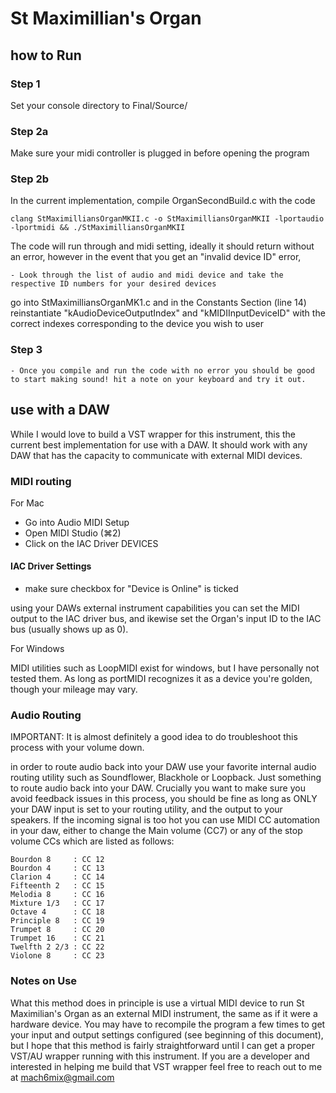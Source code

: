 # St Maximillian's Organ
## how to Run

### Step 1

Set your console directory to Final/Source/

### Step 2a

Make sure your midi controller is plugged in before opening the program

### Step 2b

In the current implementation, compile OrganSecondBuild.c with the code

  ```
  clang StMaximilliansOrganMKII.c -o StMaximilliansOrganMKII -lportaudio -lportmidi && ./StMaximilliansOrganMKII
  ```

The code will run through and midi setting, ideally it should return without an error, however in the event that you get an "invalid device ID" error,

    - Look through the list of audio and midi device and take the respective ID numbers for your desired devices

go into StMaximilliansOrganMK1.c and in the 
Constants Section (line 14) reinstantiate
"kAudioDeviceOutputIndex" and "kMIDIInputDeviceID" 
with the correct indexes corresponding to the device you wish to user

### Step 3

    - Once you compile and run the code with no error you should be good to start making sound! hit a note on your keyboard and try it out.


## use with a DAW

While I would love to build a VST wrapper for this instrument, this the current best implementation for use with a DAW. It should work with any DAW that has the capacity to communicate with external MIDI devices.

### MIDI routing

For Mac

  - Go into Audio MIDI Setup
  - Open MIDI Studio (⌘2)
  - Click on the IAC Driver DEVICES

  #### IAC Driver Settings
  
  - make sure checkbox for "Device is Online" is ticked

  using your DAWs external instrument capabilities you 
  can set the MIDI output to the IAC driver bus, and 
  ikewise set the Organ's input ID to the IAC bus (usually shows up as 0).

For Windows

  MIDI utilities such as LoopMIDI exist for windows, but I have personally not tested them. As long as portMIDI recognizes it as a device you're golden, though your mileage may vary.

### Audio Routing

  IMPORTANT: It is almost definitely a good idea to do troubleshoot this process with your volume down.

  in order to route audio back into your DAW use your favorite internal audio routing utility such as Soundflower, Blackhole or Loopback. Just something to route audio back into your DAW. Crucially you want to make sure you avoid feedback issues in this process, you should be fine as long as ONLY your DAW input is set to your routing utility, and the output to your speakers. If the incoming signal is too hot you can use MIDI CC automation in your daw, either to change the Main volume (CC7) or any of the stop volume CCs which are listed as follows:

    Bourdon 8     : CC 12
    Bourdon 4     : CC 13
    Clarion 4     : CC 14
    Fifteenth 2   : CC 15
    Melodia 8     : CC 16
    Mixture 1/3   : CC 17
    Octave 4      : CC 18
    Principle 8   : CC 19
    Trumpet 8     : CC 20
    Trumpet 16    : CC 21
    Twelfth 2 2/3 : CC 22
    Violone 8     : CC 23

### Notes on Use

  What this method does in principle is use a virtual MIDI device to run St Maximilian's Organ as an external MIDI instrument, the same as if it were a hardware device. You may have to recompile the program a few times to get your input and output settings configured (see beginning of this document), but I hope that this method is fairly straightforward until I can get a proper VST/AU wrapper running with this instrument. If you are a developer and interested in helping me build that VST wrapper feel free to reach out to me at mach6mix@gmail.com
